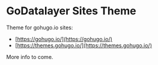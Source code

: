 # GoDatalayer Sites Theme

Theme for gohugo.io sites:
* [https://gohugo.io/](https://gohugo.io/)
* [https://themes.gohugo.io/](https://themes.gohugo.io/)

More info to come.
